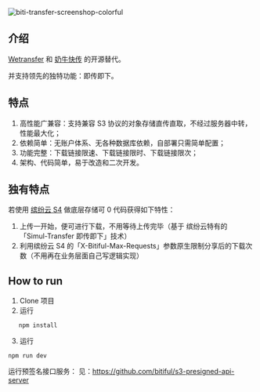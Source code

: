![biti-transfer-screenshop-colorful](https://github.com/bitiful/biti-transfer/assets/168170389/a9baf413-115b-48d0-a9ac-907582b82dda)

## 介绍

[Wetransfer](https://wetransfer.com) 和 [奶牛快传](https://cowtransfer.com) 的开源替代。

并支持领先的独特功能：即传即下。

## 特点

1. 高性能广兼容：支持兼容 S3 协议的对象存储直传直取，不经过服务器中转，性能最大化；
2. 依赖简单：无账户体系、无各种数据库依赖，自部署只需简单配置；
3. 功能完整：下载链接限速、下载链接限时、下载链接限次；
4. 架构、代码简单，易于改造和二次开发。

## 独有特点

若使用 [缤纷云 S4](https://www.bitiful.com) 做底层存储可 0 代码获得如下特性：
1. 上传一开始，便可进行下载，不用等待上传完毕（基于 缤纷云特有的「Simul-Transfer 即传即下」技术）
2. 利用缤纷云 S4 的「X-Bitiful-Max-Requests」参数原生限制分享后的下载次数（不用再在业务层面自己写逻辑实现）

## How to run

1. Clone 项目
2. 运行
```shell
   npm install
```
3. 运行
```shell
npm run dev
```
运行预签名接口服务：
见：https://github.com/bitiful/s3-presigned-api-server

